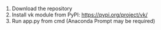 1. Download the repository
2. Install vk module from PyPI: https://pypi.org/project/vk/
3. Run app.py from cmd (Anaconda Prompt may be required)
